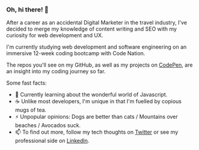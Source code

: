 ### Oh, hi there! 👋

After a career as an accidental Digital Marketer in the travel industry, I've decided to merge my knowledge of content writing and SEO with my curiosity for web development and UX. 

I'm currently studying web development and software engineering on an immersive 12-week coding bootcamp with Code Nation.

The repos you'll see on my GitHub, as well as my projects on [CodePen](https://codepen.io/jennyhmc), are an insight into my coding journey so far.

Some fast facts:
- 🌱 Currently learning about the wonderful world of Javascript.
- ☕ Unlike most developers, I'm unique in that I'm fuelled by copious mugs of tea.
- ⚡ Unpopular opinions: Dogs are better than cats / Mountains over beaches / Avocados suck. 
- 📫 To find out more, follow my tech thoughts on [Twitter](https://twitter.com/JennifaCarey) or see my professional side on [LinkedIn](https://www.linkedin.com/in/jennifer-carey-25602166/).
